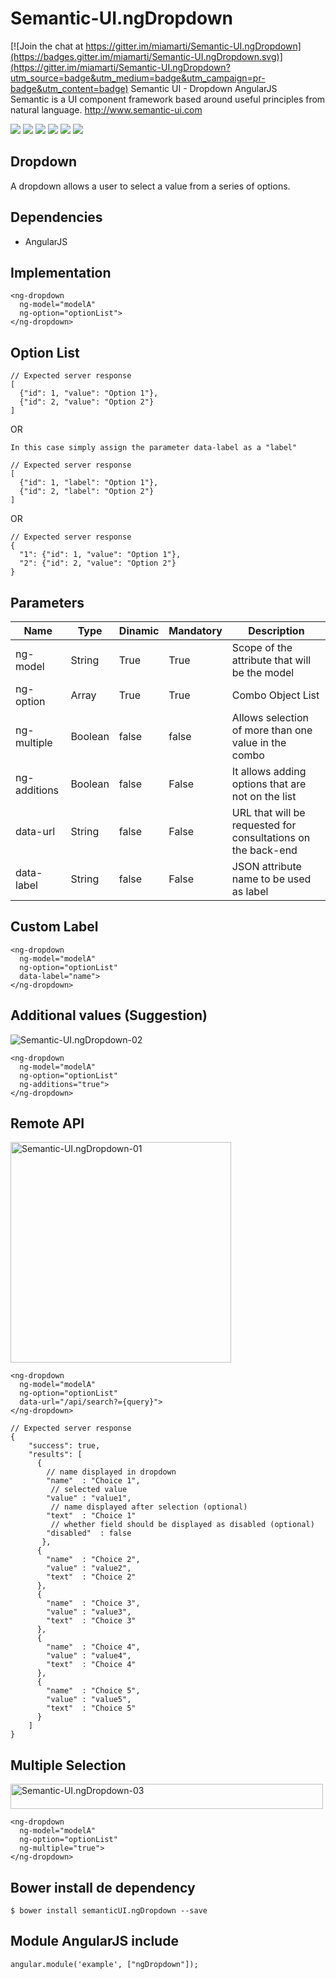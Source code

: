 # Semantic-UI.ngDropdown

[![Join the chat at https://gitter.im/miamarti/Semantic-UI.ngDropdown](https://badges.gitter.im/miamarti/Semantic-UI.ngDropdown.svg)](https://gitter.im/miamarti/Semantic-UI.ngDropdown?utm_source=badge&utm_medium=badge&utm_campaign=pr-badge&utm_content=badge)
Semantic UI - Dropdown AngularJS
<br>Semantic is a UI component framework based around useful principles from natural language. http://www.semantic-ui.com

<p>
  <a href="https://gitter.im/miamarti/Semantic-UI.ngDropdown" target="_blank"><img src="https://img.shields.io/gitter/room/nwjs/nw.js.svg"></a>
  <img src="https://img.shields.io/badge/semanticUI.ngDropdown-release-green.svg">
  <img src="https://img.shields.io/badge/version-1.0.0-blue.svg">
  <img src="https://img.shields.io/github/license/mashape/apistatus.svg">
  <a href="https://github.com/miamarti/Semantic-UI.ngDropdown/tarball/master"><img src="https://img.shields.io/github/downloads/atom/atom/latest/total.svg"></a>
  <img src="https://img.shields.io/bower/v/bootstrap.svg">
</p>

## Dropdown
A dropdown allows a user to select a value from a series of options.

## Dependencies
* AngularJS

## Implementation
```
<ng-dropdown 
  ng-model="modelA" 
  ng-option="optionList">
</ng-dropdown>
```

## Option List
```
// Expected server response
[
  {"id": 1, "value": "Option 1"},
  {"id": 2, "value": "Option 2"}
]
```
OR

    In this case simply assign the parameter data-label as a "label"
```
// Expected server response
[
  {"id": 1, "label": "Option 1"},
  {"id": 2, "label": "Option 2"}
]
```
OR
```
// Expected server response
{
  "1": {"id": 1, "value": "Option 1"},
  "2": {"id": 2, "value": "Option 2"}
}
```

## Parameters

| Name         | Type    | Dinamic | Mandatory | Description                                                  |
| ------------ | ------- | ------- | --------- | ------------------------------------------------------------ |
| ng-model     | String  | True    | True      | Scope of the attribute that will be the model                |
| ng-option    | Array   | True    | True      | Combo Object List                                            |
| ng-multiple  | Boolean | false   | false     | Allows selection of more than one value in the combo         |
| ng-additions | Boolean | false   | False     | It allows adding options that are not on the list            |
| data-url     | String  | false   | False     | URL that will be requested for consultations on the back-end |
| data-label   | String  | false   | False     | JSON attribute name to be used as label                      |

## Custom Label
```
<ng-dropdown 
  ng-model="modelA" 
  ng-option="optionList" 
  data-label="name">
</ng-dropdown>
```

## Additional values (Suggestion)
<img src="https://c3.staticflickr.com/8/7329/27330447674_1b8bf92276_m.jpg" alt="Semantic-UI.ngDropdown-02">

```
<ng-dropdown 
  ng-model="modelA" 
  ng-option="optionList"
  ng-additions="true">
</ng-dropdown>
```

## Remote API
<img src="https://c1.staticflickr.com/8/7418/27330447744_db89157f9c.jpg" width="353" alt="Semantic-UI.ngDropdown-01">

```
<ng-dropdown 
  ng-model="modelA" 
  ng-option="optionList" 
  data-url="/api/search?={query}">
</ng-dropdown>
```

```
// Expected server response
{
    "success": true,
    "results": [
      {
        // name displayed in dropdown
        "name"  : "Choice 1",
         // selected value
        "value" : "value1",
         // name displayed after selection (optional)
        "text"  : "Choice 1"
         // whether field should be displayed as disabled (optional)
        "disabled"  : false
       },
      {
        "name"  : "Choice 2",
        "value" : "value2",
        "text"  : "Choice 2"
      },
      {
        "name"  : "Choice 3",
        "value" : "value3",
        "text"  : "Choice 3"
      },
      {
        "name"  : "Choice 4",
        "value" : "value4",
        "text"  : "Choice 4"
      },
      {
        "name"  : "Choice 5",
        "value" : "value5",
        "text"  : "Choice 5"
      }
    ]
}
```

## Multiple Selection
<img src="https://c5.staticflickr.com/8/7345/27330447684_46276b5e87.jpg" width="500" height="40" alt="Semantic-UI.ngDropdown-03">

```
<ng-dropdown 
  ng-model="modelA" 
  ng-option="optionList"
  ng-multiple="true">
</ng-dropdown>
```

## Bower install de dependency
```
$ bower install semanticUI.ngDropdown --save
```

## Module AngularJS include
```
angular.module('example', ["ngDropdown"]);
```

